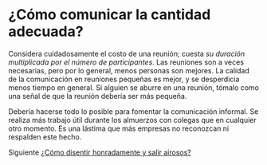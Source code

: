 # ¿Cómo comunicar la cantidad adecuada?
[//]: # (Version:1.0.0)
Considera cuidadosamente el costo de una reunión; cuesta *su duración multiplicada por el número de participantes*. Las reuniones son a veces necesarias, pero por lo general, menos personas son mejores. La calidad de la comunicación en reuniones pequeñas es mejor, y se desperdicia menos tiempo en general. Si alguien se aburre en una reunión, tómalo como una señal de que la reunión debería ser más pequeña.

Debería hacerse todo lo posible para fomentar la comunicación informal. Se realiza más trabajo útil durante los almuerzos con colegas que en cualquier otro momento. Es una lástima que más empresas no reconozcan ni respalden este hecho.

Siguiente [¿Cómo disentir honradamente y salir airosos?](05-How-to-Disagree-Honestly-and-Get-Away-with-It.md)
